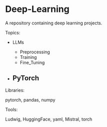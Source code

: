 # Deep-Learning
A repository containing deep learning projects.

Topics:

+ LLMs
  - Preprocessing
  - Training
  - Fine_Tuning
 
+ PyTorch
  - 
 

Libraries:

pytorch, pandas, numpy

Tools:

Ludwig, HuggingFace,  yaml, Mistral, torch

